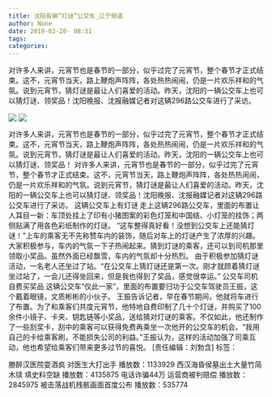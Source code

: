 ```yaml
---
title: 沈阳有辆“灯谜”公交车_辽宁频道
author: None
date: 2019-02-20- 08:31
tags: 
categories: 
---
```

对许多人来讲，元宵节也是春节的一部分，似乎过完了元宵节，整个春节才正式结束。这不，元宵节当天，路上鞭炮声阵阵，各处热热闹闹，仍是一片欢乐祥和的气氛。说到元宵节，猜灯谜是最让人们喜爱的活动。昨天，沈阳的一辆公交车上也可以猜灯谜、领奖品！沈阳晚报、沈报融媒记者对这辆296路公交车进行了采访。
<!-- more -->
                
<img align="center" border="0" src="http://p1.ifengimg.com/fck/2019_08/af508f492816401_w400_h300.jpg" />
                
<img align="center" border="0" src="http://p2.ifengimg.com/a/2016/0810/204c433878d5cf9size1_w16_h16.png" />
            
对许多人来讲，元宵节也是春节的一部分，似乎过完了元宵节，整个春节才正式结束。这不，元宵节当天，路上鞭炮声阵阵，各处热热闹闹，仍是一片欢乐祥和的气氛。说到元宵节，猜灯谜是最让人们喜爱的活动。昨天，沈阳的一辆公交车上也可以猜灯谜、领奖品！
对许多人来讲，元宵节也是春节的一部分，似乎过完了元宵节，整个春节才正式结束。这不，元宵节当天，路上鞭炮声阵阵，各处热热闹闹，仍是一片欢乐祥和的气氛。说到元宵节，猜灯谜是最让人们喜爱的活动。昨天，沈阳的一辆公交车上也可以猜灯谜、领奖品！沈阳晚报、沈报融媒记者对这辆296路公交车进行了采访。
这辆公交车上有灯谜
走上这辆296路公交车，里面的布置让人耳目一新：车顶处挂上了印有小猪图案的彩色灯笼和中国结、小灯笼的挂饰；两侧贴满了用各色彩纸制作的灯谜。
“这车整得真好看！没想到公交车上还能猜灯谜！”上车的乘客无不先称赞车内的装饰，随后对车上的灯谜产生了浓厚的兴趣。大家积极参与，车内的气氛一下子热闹起来。猜到灯谜的乘客，还可以到司机那里领取小奖品。虽然外面已经飘雪，车内的气氛却十分热烈。
由于积极参加猜灯谜活动，一名老人还坐过了站。“在公交车上猜灯谜还是第一次。刚才就顾着猜灯谜坐过站了，一会儿还得坐回来，但是我也得到了奖品，感觉很幸运。”
公交车司机自费买奖品
这辆公交车“仅此一家”，里面的布置要归功于公交车驾驶员王振，这个戴着眼镜，文质彬彬的小伙子。
王振告诉记者，早在春节期间，他就将车进行了布置。为了和乘客们共度元宵节，他特地自费印制了几十个灯谜，并购买了100余件小镜子、卡夹、钥匙链等小奖品，送给猜对灯谜的乘客。不仅如此，他还制作了一些刮奖卡，刮中的乘客可以获得免费再乘坐一次他开的公交车的机会。“我用自己的卡给乘客刷，不能损失公司的利益。”王振认为，这样的活动加强了司乘互动，他也希望给乘客们带来更多过节的喜悦。
[责任编辑：刘勃含]
标签：
 
             
滕醉汉医院耍酒疯 对医生大打出手
播放数：1133929
西汉海昏侯墓出土大量竹简木牍 填史料空缺
播放数：4135875
电话诈骗44万 运营商被判赔偿
播放数：2845975
被击落战机残骸画面首度公布
播放数：535774
